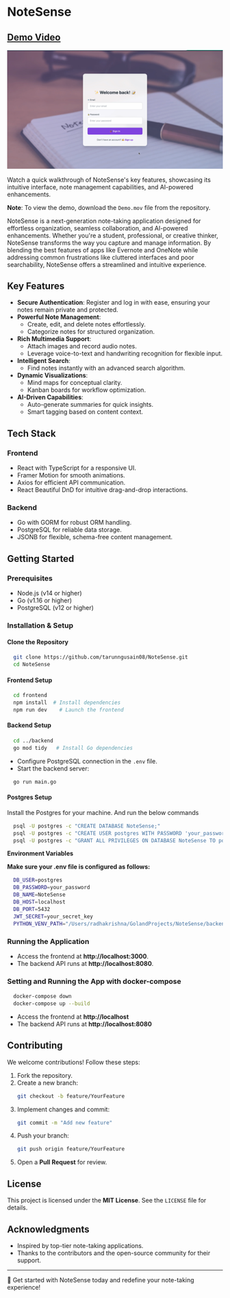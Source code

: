 # NoteSense

## [Demo Video](https://youtu.be/PuIh7Fri-Zk)

[![NoteSense Demo](demo_thumbnail.png)](https://youtu.be/PuIh7Fri-Zk)

Watch a quick walkthrough of NoteSense's key features, showcasing its intuitive interface, note management capabilities, and AI-powered enhancements.

**Note**: To view the demo, download the `Demo.mov` file from the repository.

NoteSense is a next-generation note-taking application designed for effortless organization, seamless collaboration, and AI-powered enhancements. Whether you're a student, professional, or creative thinker, NoteSense transforms the way you capture and manage information. By blending the best features of apps like Evernote and OneNote while addressing common frustrations like cluttered interfaces and poor searchability, NoteSense offers a streamlined and intuitive experience.

## Key Features

- **Secure Authentication**: Register and log in with ease, ensuring your notes remain private and protected.
- **Powerful Note Management**:
  - Create, edit, and delete notes effortlessly.
  - Categorize notes for structured organization.
- **Rich Multimedia Support**:
  - Attach images and record audio notes.
  - Leverage voice-to-text and handwriting recognition for flexible input.
- **Intelligent Search**:
  - Find notes instantly with an advanced search algorithm.
- **Dynamic Visualizations**:
  - Mind maps for conceptual clarity.
  - Kanban boards for workflow optimization.
- **AI-Driven Capabilities**:
  - Auto-generate summaries for quick insights.
  - Smart tagging based on content context.

## Tech Stack

### **Frontend**
- React with TypeScript for a responsive UI.
- Framer Motion for smooth animations.
- Axios for efficient API communication.
- React Beautiful DnD for intuitive drag-and-drop interactions.

### **Backend**
- Go with GORM for robust ORM handling.
- PostgreSQL for reliable data storage.
- JSONB for flexible, schema-free content management.

## Getting Started

### **Prerequisites**
- Node.js (v14 or higher)
- Go (v1.16 or higher)
- PostgreSQL (v12 or higher)

### **Installation & Setup**

#### **Clone the Repository**
```bash
  git clone https://github.com/tarunngusain08/NoteSense.git
  cd NoteSense
```

#### **Frontend Setup**
```bash
  cd frontend
  npm install  # Install dependencies
  npm run dev    # Launch the frontend
```

#### **Backend Setup**
```bash
  cd ../backend
  go mod tidy   # Install Go dependencies
```
- Configure PostgreSQL connection in the `.env` file.
- Start the backend server:
```bash
  go run main.go
```

#### **Postgres Setup**
Install the Postgres for your machine. And run the below commands
```bash
  psql -U postgres -c "CREATE DATABASE NoteSense;"
  psql -U postgres -c "CREATE USER postgres WITH PASSWORD 'your_password';"
  psql -U postgres -c "GRANT ALL PRIVILEGES ON DATABASE NoteSense TO postgres;"
```

**Environment Variables**

**Make sure your .env file is configured as follows:**
```bash
  DB_USER=postgres    
  DB_PASSWORD=your_password
  DB_NAME=NoteSense
  DB_HOST=localhost
  DB_PORT=5432
  JWT_SECRET=your_secret_key
  PYTHON_VENV_PATH="/Users/radhakrishna/GolandProjects/NoteSense/backend/scripts/venv/bin/python"
```

### **Running the Application**
- Access the frontend at **http://localhost:3000**.
- The backend API runs at **http://localhost:8080**.


### **Setting and Running the App with docker-compose**
```bash
  docker-compose down
  docker-compose up --build
```
- Access the frontend at **http://localhost** 
- The backend API runs at **http://localhost:8080**

## Contributing
We welcome contributions! Follow these steps:
1. Fork the repository.
2. Create a new branch:
   ```bash
   git checkout -b feature/YourFeature
   ```
3. Implement changes and commit:
   ```bash
   git commit -m "Add new feature"
   ```
4. Push your branch:
   ```bash
   git push origin feature/YourFeature
   ```
5. Open a **Pull Request** for review.

## License
This project is licensed under the **MIT License**. See the `LICENSE` file for details.

## Acknowledgments
- Inspired by top-tier note-taking applications.
- Thanks to the contributors and the open-source community for their support.

---

🚀 Get started with NoteSense today and redefine your note-taking experience!

